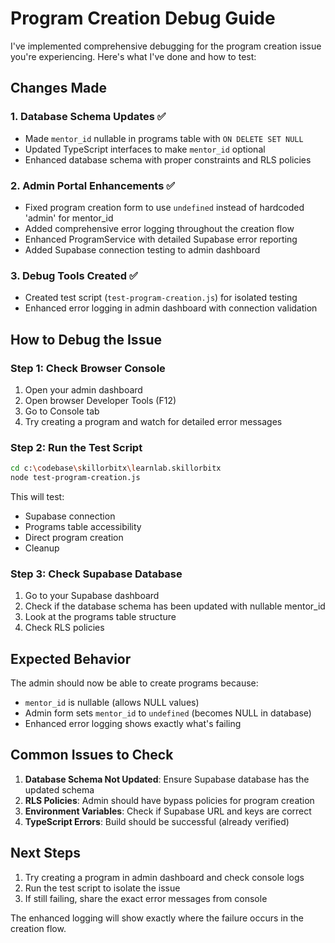 # Program Creation Debug Guide

I've implemented comprehensive debugging for the program creation issue you're experiencing. Here's what I've done and how to test:

## Changes Made

### 1. Database Schema Updates ✅
- Made `mentor_id` nullable in programs table with `ON DELETE SET NULL`
- Updated TypeScript interfaces to make `mentor_id` optional
- Enhanced database schema with proper constraints and RLS policies

### 2. Admin Portal Enhancements ✅
- Fixed program creation form to use `undefined` instead of hardcoded 'admin' for mentor_id
- Added comprehensive error logging throughout the creation flow
- Enhanced ProgramService with detailed Supabase error reporting
- Added Supabase connection testing to admin dashboard

### 3. Debug Tools Created ✅
- Created test script (`test-program-creation.js`) for isolated testing
- Enhanced error logging in admin dashboard with connection validation

## How to Debug the Issue

### Step 1: Check Browser Console
1. Open your admin dashboard
2. Open browser Developer Tools (F12)
3. Go to Console tab
4. Try creating a program and watch for detailed error messages

### Step 2: Run the Test Script
```bash
cd c:\codebase\skillorbitx\learnlab.skillorbitx
node test-program-creation.js
```

This will test:
- Supabase connection
- Programs table accessibility  
- Direct program creation
- Cleanup

### Step 3: Check Supabase Database
1. Go to your Supabase dashboard
2. Check if the database schema has been updated with nullable mentor_id
3. Look at the programs table structure
4. Check RLS policies

## Expected Behavior

The admin should now be able to create programs because:
- `mentor_id` is nullable (allows NULL values)
- Admin form sets `mentor_id` to `undefined` (becomes NULL in database)
- Enhanced error logging shows exactly what's failing

## Common Issues to Check

1. **Database Schema Not Updated**: Ensure Supabase database has the updated schema
2. **RLS Policies**: Admin should have bypass policies for program creation
3. **Environment Variables**: Check if Supabase URL and keys are correct
4. **TypeScript Errors**: Build should be successful (already verified)

## Next Steps

1. Try creating a program in admin dashboard and check console logs
2. Run the test script to isolate the issue
3. If still failing, share the exact error messages from console

The enhanced logging will show exactly where the failure occurs in the creation flow.